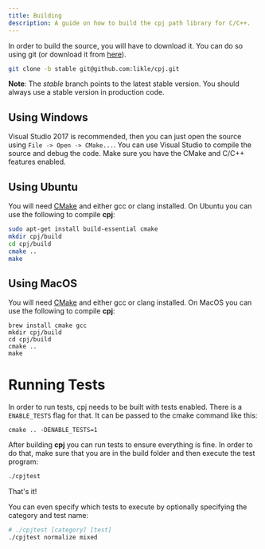 ```yaml
---
title: Building
description: A guide on how to build the cpj path library for C/C++.
---
```


In order to build the source, you will have to download it. You can do so using git (or download it from [here](https://github.com/likle/cpj/archive/stable.zip)).
```bash
git clone -b stable git@github.com:likle/cpj.git
```

**Note**: The *stable* branch points to the latest stable version. You should 
always use a stable version in production code.

## Using Windows
Visual Studio 2017 is recommended, then you can just open the source using ``File -> Open -> CMake...``. You can use Visual Studio to compile the source and debug the code. Make sure you have the CMake and C/C++ features enabled.

## Using Ubuntu
You will need [CMake](https://cmake.org/download/) and either gcc or clang installed. On Ubuntu you can use the following to compile **cpj**:
```bash
sudo apt-get install build-essential cmake
mkdir cpj/build
cd cpj/build
cmake ..
make
```

## Using MacOS
You will need [CMake](https://cmake.org/download/) and either gcc or clang installed. On MacOS you can use the following to compile **cpj**:
```
brew install cmake gcc
mkdir cpj/build
cd cpj/build
cmake ..
make
```
# Running Tests
In order to run tests, cpj needs to be built with tests enabled. There is a ``ENABLE_TESTS`` flag for that. It can be passed to the cmake command like this:
```
cmake .. -DENABLE_TESTS=1
```

After building **cpj** you can run tests to ensure everything is fine. In order to do that, make sure that you are in the build folder and then execute the test program:
```bash
./cpjtest
```

That's it!

You can even specify which tests to execute by optionally specifying the category and test name:
```bash
# ./cpjtest [category] [test]
./cpjtest normalize mixed
```
